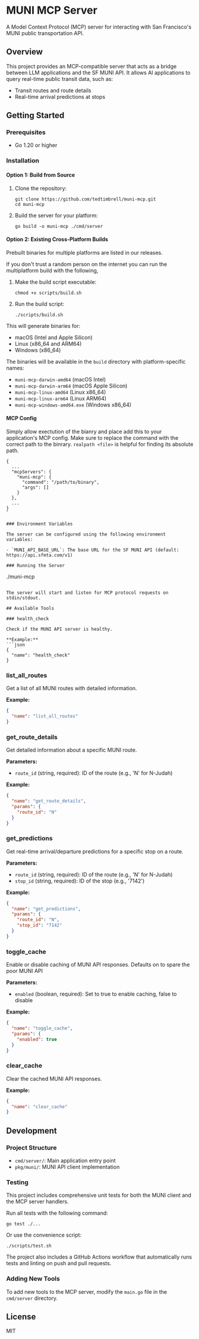 # MUNI MCP Server

A Model Context Protocol (MCP) server for interacting with San Francisco's MUNI public transportation API.

## Overview

This project provides an MCP-compatible server that acts as a bridge between LLM applications and the SF MUNI API. It allows AI applications to query real-time public transit data, such as:

- Transit routes and route details
- Real-time arrival predictions at stops

## Getting Started

### Prerequisites

- Go 1.20 or higher

### Installation

#### Option 1: Build from Source

1. Clone the repository:
   ```
   git clone https://github.com/tedtimbrell/muni-mcp.git
   cd muni-mcp
   ```

2. Build the server for your platform:
   ```
   go build -o muni-mcp ./cmd/server
   ```

#### Option 2: Existing Cross-Platform Builds

Prebuilt binaries for multiple platforms are listed in our releases.

If you don't trust a random person on the internet you can run the multiplatform build with the following,

1. Make the build script executable:
   ```
   chmod +x scripts/build.sh
   ```

2. Run the build script:
   ```
   ./scripts/build.sh
   ```

This will generate binaries for:
- macOS (Intel and Apple Silicon)
- Linux (x86_64 and ARM64)
- Windows (x86_64)

The binaries will be available in the `build` directory with platform-specific names:
- `muni-mcp-darwin-amd64` (macOS Intel)
- `muni-mcp-darwin-arm64` (macOS Apple Silicon)
- `muni-mcp-linux-amd64` (Linux x86_64)
- `muni-mcp-linux-arm64` (Linux ARM64)
- `muni-mcp-windows-amd64.exe` (Windows x86_64)

#### MCP Config

Simply allow exectution of the bianry and place add this to your application's MCP config. Make sure to replace the command with the correct path to the binrary. `realpath <file>` is helpful for finding its absolute path.

```
{
  ...
  "mcpServers": {
    "muni-mcp": {
      "command": "/path/to/binary",
      "args": []
    }
  },
  ...
}
`

### Environment Variables

The server can be configured using the following environment variables:

- `MUNI_API_BASE_URL`: The base URL for the SF MUNI API (default: https://api.sfmta.com/v1)

### Running the Server

```
./muni-mcp
```

The server will start and listen for MCP protocol requests on stdin/stdout.

## Available Tools

### health_check

Check if the MUNI API server is healthy.

**Example:**
```json
{
  "name": "health_check"
}
```

### list_all_routes

Get a list of all MUNI routes with detailed information.

**Example:**
```json
{
  "name": "list_all_routes"
}
```

### get_route_details

Get detailed information about a specific MUNI route.

**Parameters:**
- `route_id` (string, required): ID of the route (e.g., 'N' for N-Judah)

**Example:**
```json
{
  "name": "get_route_details",
  "params": {
    "route_id": "N"
  }
}
```

### get_predictions

Get real-time arrival/departure predictions for a specific stop on a route.

**Parameters:**
- `route_id` (string, required): ID of the route (e.g., 'N' for N-Judah)
- `stop_id` (string, required): ID of the stop (e.g., '7142')

**Example:**
```json
{
  "name": "get_predictions",
  "params": {
    "route_id": "N",
    "stop_id": "7142"
  }
}
```

### toggle_cache

Enable or disable caching of MUNI API responses. Defaults on to spare the poor MUNI API

**Parameters:**
- `enabled` (boolean, required): Set to true to enable caching, false to disable

**Example:**
```json
{
  "name": "toggle_cache",
  "params": {
    "enabled": true
  }
}
```

### clear_cache

Clear the cached MUNI API responses.

**Example:**
```json
{
  "name": "clear_cache"
}
```

## Development

### Project Structure

- `cmd/server/`: Main application entry point
- `pkg/muni/`: MUNI API client implementation

### Testing

This project includes comprehensive unit tests for both the MUNI client and the MCP server handlers.

Run all tests with the following command:

```
go test ./...
```

Or use the convenience script:

```
./scripts/test.sh
```

The project also includes a GitHub Actions workflow that automatically runs tests and linting on push and pull requests.

### Adding New Tools

To add new tools to the MCP server, modify the `main.go` file in the `cmd/server` directory.

## License

MIT
